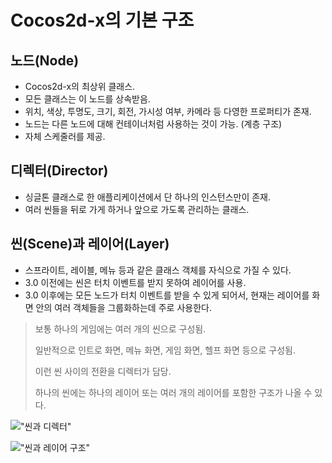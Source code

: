 # Cocos2d-x의 기본 구조
## 노드(Node)
* Cocos2d-x의 최상위 클래스.
* 모든 클래스는 이 노드를 상속받음.
* 위치, 색상, 투명도, 크기, 회전, 가시성 여부, 카메라 등 다영한 프로퍼티가 존재.
* 노드는 다른 노드에 대해 컨테이너처럼 사용하는 것이 가능. (계층 구조)
* 자체 스케줄러를 제공.

## 디렉터(Director)
* 싱글톤 클래스로 한 애플리케이션에서 단 하나의 인스턴스만이 존재.
* 여러 씬들을 뒤로 가게 하거나 앞으로 가도록 관리하는 클래스.

## 씬(Scene)과 레이어(Layer)
* 스프라이트, 레이블, 메뉴 등과 같은 클래스 객체를 자식으로 가질 수 있다.
* 3.0 이전에는 씬은 터치 이벤트를 받지 못하여 레이어를 사용.
* 3.0 이후에는 모든 노드가 터치 이벤트를 받을 수 있게 되어서, 현재는 레이어를 화면 안의 여러 객체들을 그룹화하는데 주로 사용한다.

> 보통 하나의 게임에는 여러 개의 씬으로 구성됨.
> 
> 일반적으로 인트로 화면, 메뉴 화면, 게임 화면, 헬프 화면 등으로 구성됨.
> 
> 이런 씬 사이의 전환을 디렉터가 담당.
> 
> 하나의 씬에는 하나의 레이어 또는 여러 개의 레이어를 포함한 구조가 나올 수 있다.

!["씬과 디렉터"]({{site.url}}/asset/cocos2d-x/cocos-2dx_display.png)  

!["씬과 레이어 구조"]({{site.url}}/images/cocos2d-x/cocos-2dx_struct.png)  
